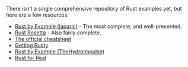 There isn't a single comprehensive repository of Rust examples yet, but here are a few resources.

* [Rust by Example (japaric)](http://rustbyexample.com) - The most complete, and well-presented.
* [Rust Rosetta](https://github.com/Hoverbear/rust-rosetta) - Also fairly complete.
* [The official cheatsheet](http://static.rust-lang.org/doc/master/complement-cheatsheet.html)
* [Getting Rusty](http://pzol.github.io/getting_rusty/)
* [Rust by Example (TheHydroImpulse)](http://rustbyexample.github.io/)
* [Rust for Real](https://github.com/flaper87/rust-for-real)